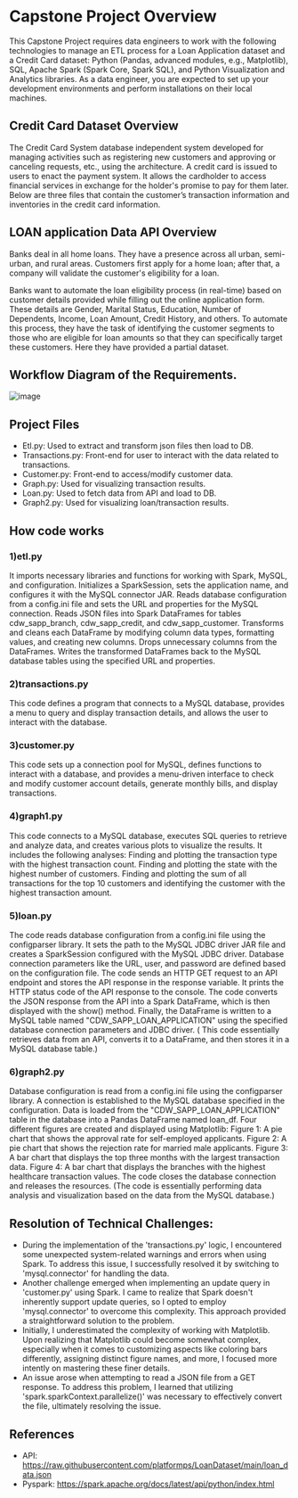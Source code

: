 
# Capstone Project Overview

This Capstone Project requires data engineers to work with the following technologies to manage an ETL process for a Loan Application dataset and a Credit Card dataset: Python (Pandas, advanced modules, e.g., Matplotlib), SQL, Apache Spark (Spark Core, Spark SQL), and Python Visualization and Analytics libraries. As a data engineer, you are expected to set up your development environments and perform installations on their local machines.

## Credit Card Dataset Overview

The Credit Card System database independent system developed for managing activities such as registering new customers and approving or canceling requests, etc., using the architecture. A credit card is issued to users to enact the payment system. It allows the cardholder to access financial services in exchange for the holder's promise to pay for them later. Below are three files that contain the customer’s transaction information and inventories in the credit card information.

## LOAN application Data API Overview

Banks deal in all home loans. They have a presence across all urban, semi-urban, and rural areas. Customers first apply for a home loan; after that, a company will validate the customer's eligibility for a loan.

Banks want to automate the loan eligibility process (in real-time) based on customer details provided while filling out the online application form. These details are Gender, Marital Status, Education, Number of Dependents, Income, Loan Amount, Credit History, and others. To automate this process, they have the task of identifying the customer segments to those who are eligible for loan amounts so that they can specifically target these customers. Here they have provided a partial dataset.

## Workflow Diagram of the Requirements.

![image](https://github.com/shawnk-23/DE_Capstone/assets/136545323/2f969e5b-d911-490e-9676-52d62684fce1)


## Project Files

- Etl.py: Used to extract and transform json files then load to DB.
- Transactions.py: Front-end for user to interact with the data related to transactions.
- Customer.py: Front-end to access/modify customer data.
- Graph.py: Used for visualizing transaction results.
- Loan.py: Used to fetch data from API and load to DB.
- Graph2.py: Used for visualizing loan/transaction results.

## How code works

### 1)etl.py
It imports necessary libraries and functions for working with Spark, MySQL, and configuration.
Initializes a SparkSession, sets the application name, and configures it with the MySQL connector JAR.
Reads database configuration from a config.ini file and sets the URL and properties for the MySQL connection.
Reads JSON files into Spark DataFrames for tables cdw_sapp_branch, cdw_sapp_credit, and cdw_sapp_customer.
Transforms and cleans each DataFrame by modifying column data types, formatting values, and creating new columns.
Drops unnecessary columns from the DataFrames.
Writes the transformed DataFrames back to the MySQL database tables using the specified URL and properties.

### 2)transactions.py
This code defines a program that connects to a MySQL database, provides a menu to query and display transaction details, and allows the user to interact with the database.

### 3)customer.py
This code sets up a connection pool for MySQL, defines functions to interact with a database, and provides a menu-driven interface to check and modify customer account details, generate monthly bills, and display transactions. 

### 4)graph1.py
This code connects to a MySQL database, executes SQL queries to retrieve and analyze data, and creates various plots to visualize the results. It includes the following analyses:
Finding and plotting the transaction type with the highest transaction count.
Finding and plotting the state with the highest number of customers.
Finding and plotting the sum of all transactions for the top 10 customers and identifying the customer with the highest transaction amount.

### 5)loan.py
The code reads database configuration from a config.ini file using the configparser library.
It sets the path to the MySQL JDBC driver JAR file and creates a SparkSession configured with the MySQL JDBC driver.
Database connection parameters like the URL, user, and password are defined based on the configuration file.
The code sends an HTTP GET request to an API endpoint and stores the API response in the response variable.
It prints the HTTP status code of the API response to the console.
The code converts the JSON response from the API into a Spark DataFrame, which is then displayed with the show() method.
Finally, the DataFrame is written to a MySQL table named "CDW_SAPP_LOAN_APPLICATION" using the specified database connection parameters and JDBC driver.
( This code essentially retrieves data from an API, converts it to a DataFrame, and then stores it in a MySQL database table.)

### 6)graph2.py
Database configuration is read from a config.ini file using the configparser library.
A connection is established to the MySQL database specified in the configuration.
Data is loaded from the "CDW_SAPP_LOAN_APPLICATION" table in the database into a Pandas DataFrame named loan_df.
Four different figures are created and displayed using Matplotlib:
Figure 1: A pie chart that shows the approval rate for self-employed applicants.
Figure 2: A pie chart that shows the rejection rate for married male applicants.
Figure 3: A bar chart that displays the top three months with the largest transaction data.
Figure 4: A bar chart that displays the branches with the highest healthcare transaction values.
The code closes the database connection and releases the resources.
(The code is essentially performing data analysis and visualization based on the data from the MySQL database.)

## Resolution of Technical Challenges:

- During the implementation of the 'transactions.py' logic, I encountered some unexpected system-related warnings and errors when using Spark. To address this issue, I successfully resolved it by switching to 'mysql.connector' for handling the data.
- Another challenge emerged when implementing an update query in 'customer.py' using Spark. I came to realize that Spark doesn't inherently support update queries, so I opted to employ 'mysql.connector' to overcome this complexity. This approach provided a straightforward solution to the problem.
- Initially, I underestimated the complexity of working with Matplotlib. Upon realizing that Matplotlib could become somewhat complex, especially when it comes to customizing aspects like coloring bars differently, assigning distinct figure names, and more, I focused more intently on mastering these finer details.
- An issue arose when attempting to read a JSON file from a GET response. To address this problem, I learned that utilizing 'spark.sparkContext.parallelize()' was necessary to effectively convert the file, ultimately resolving the issue.
  
## References

- API: https://raw.githubusercontent.com/platformps/LoanDataset/main/loan_data.json
- Pyspark: https://spark.apache.org/docs/latest/api/python/index.html
